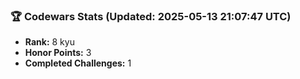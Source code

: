 ### 🏆 Codewars Stats (Updated: 2025-05-13 21:07:47 UTC)

- **Rank:** 8 kyu
- **Honor Points:** 3
- **Completed Challenges:** 1

